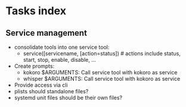 # Tasks index

## Service management

- consolidate tools into one service tool: 
  - service([servicename, [action=status]) # actions include status, start, stop, enable, disable, ...
- Create prompts:
  - kokoro $ARGUMENTS: Call service tool with kokoro as service
  - whisper $ARGUMENTS: Call service tool with kokoro as service
- Provide access via cli
- plists should standalone files?
- systemd unit files should be their own files?
